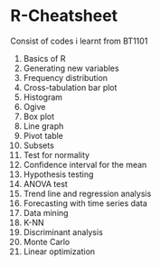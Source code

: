 # R-Cheatsheet
Consist of codes i learnt from BT1101

1) Basics of R
2) Generating new variables
3) Frequency distribution
4) Cross-tabulation bar plot
5) Histogram
6) Ogive
7) Box plot
8) Line graph
9) Pivot table
10) Subsets
11) Test for normality
12) Confidence interval for the mean
13) Hypothesis testing
14) ANOVA test
15) Trend line and regression analysis
16) Forecasting with time series data
17) Data mining
18) K-NN
19) Discriminant analysis
20) Monte Carlo
21) Linear optimization

